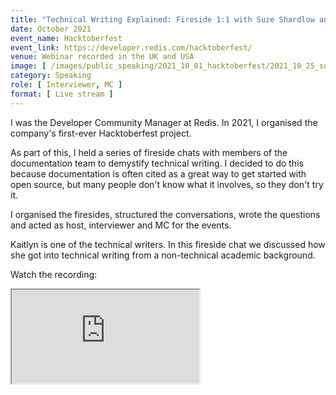 ```yaml
---
title: "Technical Writing Explained: Fireside 1:1 with Suze Shardlow and Kaitlyn Michael"
date: October 2021
event_name: Hacktoberfest
event_link: https://developer.redis.com/hacktoberfest/
venue: Webinar recorded in the UK and USA
image: [ /images/public_speaking/2021_10_01_hacktoberfest/2021_10_25_suze_kaitlyn_fireside/suze_kaitlyn_fireside.jpg ]
category: Speaking
role: [ Interviewer, MC ]
format: [ Live stream ]
---
```


I was the Developer Community Manager at Redis.  In 2021, I organised the company's first-ever Hacktoberfest project.

As part of this, I held a series of fireside chats with members of the documentation team to demystify technical writing.  I decided to do this because documentation is often cited as a great way to get started with open source, but many people don't know what it involves, so they don't try it.

I organised the firesides, structured the conversations, wrote the questions and acted as host, interviewer and MC for the events.

Kaitlyn is one of the technical writers.  In this fireside chat we discussed how she got into technical writing from a non-technical academic background.

Watch the recording:

<div class="embed-responsive embed-responsive-16by9">
  <iframe class="embed-responsive-item" src="https://www.youtube.com/embed/CB3tsJAAPXA" allowfullscreen></iframe>
</div><br/>
